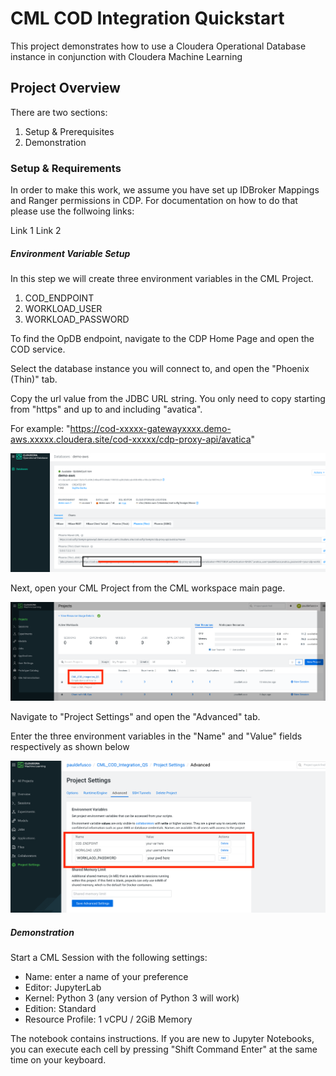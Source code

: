 # CML COD Integration Quickstart

This project demonstrates how to use a Cloudera Operational Database instance in conjunction with Cloudera Machine Learning

## Project Overview

There are two sections:

1) Setup & Prerequisites
2) Demonstration

### Setup & Requirements

In order to make this work, we assume you have set up IDBroker Mappings and Ranger permissions in CDP. For documentation on how to do that please use the follwoing links:

Link 1
Link 2

##### Environment Variable Setup

In this step we will create three environment variables in the CML Project.

1) COD_ENDPOINT
2) WORKLOAD_USER
3) WORKLOAD_PASSWORD

To find the OpDB endpoint, navigate to the CDP Home Page and open the COD service. 

Select the database instance you will connect to, and open the "Phoenix (Thin)" tab.

Copy the url value from the JDBC URL string. You only need to copy starting from "https" and up to and including "avatica".

For example: "https://cod-xxxxx-gatewayxxxx.demo-aws.xxxxx.cloudera.site/cod-xxxxx/cdp-proxy-api/avatica"

![alt_text](https://github.com/pdefusco/myimages_repo/blob/main/COD_screenshot.png)

Next, open your CML Project from the CML workspace main page.

![alt_text](https://github.com/pdefusco/myimages_repo/blob/main/cml_project.png)

Navigate to "Project Settings" and open the "Advanced" tab.

Enter the three environment variables in the "Name" and "Value" fields respectively as shown below

![alt_text](https://github.com/pdefusco/myimages_repo/blob/main/environ_vars.png)


##### Demonstration

Start a CML Session with the following settings:

- Name: enter a name of your preference
- Editor: JupyterLab
- Kernel: Python 3 (any version of Python 3 will work)
- Edition: Standard
- Resource Profile: 1 vCPU / 2GiB Memory

The notebook contains instructions. If you are new to Jupyter Notebooks, you can execute each cell by pressing "Shift Command Enter" at the same time on your keyboard.
